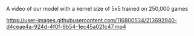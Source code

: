 A video of our model with a kernel size of 5x5 trained on 250,000 games

https://user-images.githubusercontent.com/116800534/213692940-d4ceae4a-924d-4f0f-9b54-1ec45a021c47.mp4

